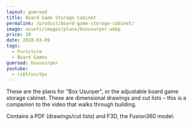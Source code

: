 ```yaml
---
layout: gumroad
title: Board Game Storage Cabinet
permalink: /product/board-game-storage-cabinet/
image: assets/images/plans/boxusurper.webp
price: 10
date: 2018-03-09
tags:
  - Furniture
  - Board Games
gumroad: boxusurper
youtube:
  - ri6hfoszYps
---
```


These are the plans for "Box Usurper", or the adjustable board game storage cabinet. These are dimensional drawings and cut lists – this is a companion to the video that walks through building.

Contains a PDF (drawings/cut lists) and F3D, the Fusion360 model.